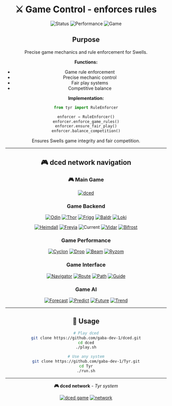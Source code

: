 <div align="center">

# ⚔️ Game Control - enforces rules

![Status](https://img.shields.io/badge/Status-Active-00FF41?style=for-the-badge&logo=check)
![Performance](https://img.shields.io/badge/Performance-Optimized-DC143C?style=for-the-badge&logo=rocket)
![Game](https://img.shields.io/badge/Wells_Game-Connected-1E90FF?style=for-the-badge&logo=gamepad)

</div>

<div align="center">

## Purpose

Precise game mechanics and rule enforcement for Swells.

**Functions:**
- Game rule enforcement
- Precise mechanic control
- Fair play systems
- Competitive balance

**Implementation:**
```python
from tyr import RuleEnforcer

enforcer = RuleEnforcer()
enforcer.enforce_game_rules()
enforcer.ensure_fair_play()
enforcer.balance_competition()
```

Ensures Swells game integrity and fair competition.

</div>

---

<div align="center">

## 🎮 dced network navigation

### 🎮 Main Game
[![dced](https://img.shields.io/badge/🎮_dced-1E90FF?style=for-the-badge)](https://github.com/gaba-dev-1/dced)

### Game Backend
[![Odin](https://img.shields.io/badge/🧠\_Odin-FF6B35?style=for-the-badge)](https://github.com/gaba-dev-1/Odin)
[![Thor](https://img.shields.io/badge/⚡\_Thor-FFD700?style=for-the-badge)](https://github.com/gaba-dev-1/Thor)
[![Frigg](https://img.shields.io/badge/👁️\_Frigg-8A2BE2?style=for-the-badge)](https://github.com/gaba-dev-1/Frigg)
[![Baldr](https://img.shields.io/badge/💎\_Baldr-00D4FF?style=for-the-badge)](https://github.com/gaba-dev-1/Baldr)
[![Loki](https://img.shields.io/badge/🔄\_Loki-FF69B4?style=for-the-badge)](https://github.com/gaba-dev-1/Loki)

[![Heimdall](https://img.shields.io/badge/👀\_Heimdall-32CD32?style=for-the-badge)](https://github.com/gaba-dev-1/Heimdall)
[![Freyja](https://img.shields.io/badge/💝\_Freyja-FF1493?style=for-the-badge)](https://github.com/gaba-dev-1/Freyja)
![Current](https://img.shields.io/badge/⚔️\_Tyr-DC143C?style=for-the-badge&logo=check)
[![Vidar](https://img.shields.io/badge/🛡️\_Vidar-228B22?style=for-the-badge)](https://github.com/gaba-dev-1/Vidar)
[![Bifrost](https://img.shields.io/badge/🌈\_Bifrost-9932CC?style=for-the-badge)](https://github.com/gaba-dev-1/Bifrost)

### Game Performance
[![Cyclon](https://img.shields.io/badge/🌀\_Cyclon-00CED1?style=for-the-badge)](https://github.com/gaba-dev-1/Cyclon)
[![Drop](https://img.shields.io/badge/💧\_Drop-4682B4?style=for-the-badge)](https://github.com/gaba-dev-1/Drop)
[![Beam](https://img.shields.io/badge/🔦\_Beam-FFA500?style=for-the-badge)](https://github.com/gaba-dev-1/Beam)
[![Ryzom](https://img.shields.io/badge/⚙️\_Ryzom-B22222?style=for-the-badge)](https://github.com/gaba-dev-1/Ryzom)

### Game Interface
[![Navigator](https://img.shields.io/badge/🧭\_Navigator-2E8B57?style=for-the-badge)](https://github.com/gaba-dev-1/Navigator)
[![Route](https://img.shields.io/badge/🗺️\_Route-3CB371?style=for-the-badge)](https://github.com/gaba-dev-1/Route)
[![Path](https://img.shields.io/badge/🛤️\_Path-90EE90?style=for-the-badge)](https://github.com/gaba-dev-1/Path)
[![Guide](https://img.shields.io/badge/📍\_Guide-006400?style=for-the-badge)](https://github.com/gaba-dev-1/Guide)

### Game AI
[![Forecast](https://img.shields.io/badge/🔮\_Forecast-4169E1?style=for-the-badge)](https://github.com/gaba-dev-1/Forecast)
[![Predict](https://img.shields.io/badge/📈\_Predict-6495ED?style=for-the-badge)](https://github.com/gaba-dev-1/Predict)
[![Future](https://img.shields.io/badge/⏳\_Future-7B68EE?style=for-the-badge)](https://github.com/gaba-dev-1/Future)
[![Trend](https://img.shields.io/badge/📊\_Trend-483D8B?style=for-the-badge)](https://github.com/gaba-dev-1/Trend)

</div>

---

<div align="center">

## 🚀 Usage

```bash
# Play dced
git clone https://github.com/gaba-dev-1/dced.git
cd dced
./play.sh

# Use any system
git clone https://github.com/gaba-dev-1/Tyr.git
cd Tyr
./run.sh
```

</div>

---

<div align="center">

**🎮 dced network** - *Tyr system*

[![dced game](https://img.shields.io/badge/🎮_dced-1E90FF?style=for-the-badge)](https://github.com/gaba-dev-1/dced)
[![network](https://img.shields.io/badge/🏠_network-00D4FF?style=for-the-badge)](https://github.com/gaba-dev-1)

</div>
